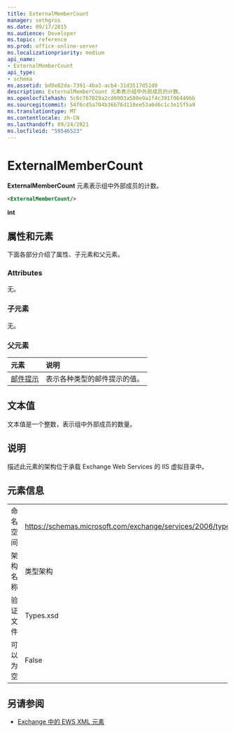 ```yaml
---
title: ExternalMemberCount
manager: sethgros
ms.date: 09/17/2015
ms.audience: Developer
ms.topic: reference
ms.prod: office-online-server
ms.localizationpriority: medium
api_name:
- ExternalMemberCount
api_type:
- schema
ms.assetid: bd0e82da-7391-4ba3-acb4-31d3517d51d0
description: ExternalMemberCount 元素表示组中外部成员的计数。
ms.openlocfilehash: 5c6c767029a2cd0903a500e9a1f4c391f06449bb
ms.sourcegitcommit: 54f6cd5a704b36b76d110ee53a6d6c1c3e15f5a9
ms.translationtype: MT
ms.contentlocale: zh-CN
ms.lasthandoff: 09/24/2021
ms.locfileid: "59546523"
---
```

# <a name="externalmembercount"></a>ExternalMemberCount

**ExternalMemberCount** 元素表示组中外部成员的计数。 
  
```XML
<ExternalMemberCount/>
```

 **int**
## <a name="attributes-and-elements"></a>属性和元素

下面各部分介绍了属性、子元素和父元素。
  
### <a name="attributes"></a>Attributes

无。
  
### <a name="child-elements"></a>子元素

无。
  
### <a name="parent-elements"></a>父元素

|**元素**|**说明**|
|:-----|:-----|
|[邮件提示](mailtips.md) <br/> |表示各种类型的邮件提示的值。  <br/> |
   
## <a name="text-value"></a>文本值

文本值是一个整数，表示组中外部成员的数量。
  
## <a name="remarks"></a>说明

描述此元素的架构位于承载 Exchange Web Services 的 IIS 虚拟目录中。
  
## <a name="element-information"></a>元素信息

|||
|:-----|:-----|
|命名空间  <br/> |https://schemas.microsoft.com/exchange/services/2006/types  <br/> |
|架构名称  <br/> |类型架构  <br/> |
|验证文件  <br/> |Types.xsd  <br/> |
|可以为空  <br/> |False  <br/> |
   
## <a name="see-also"></a>另请参阅



- [Exchange 中的 EWS XML 元素](ews-xml-elements-in-exchange.md)

